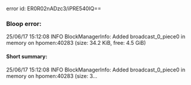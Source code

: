 error id: ER0R02nADzc3/iPRE540IQ==
### Bloop error:

25/06/17 15:12:08 INFO BlockManagerInfo: Added broadcast_0_piece0 in memory on hpomen:40283 (size: 34.2 KiB, free: 4.5 GiB)
#### Short summary: 

25/06/17 15:12:08 INFO BlockManagerInfo: Added broadcast_0_piece0 in memory on hpomen:40283 (size: 3...